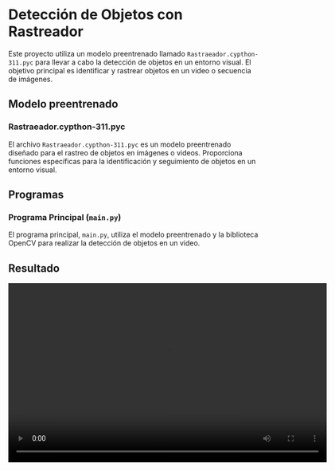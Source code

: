 # Detección de Objetos con Rastreador

Este proyecto utiliza un modelo preentrenado llamado `Rastraeador.cypthon-311.pyc` para llevar a cabo la detección de objetos en un entorno visual. El objetivo principal es identificar y rastrear objetos en un video o secuencia de imágenes.

## Modelo preentrenado

### Rastraeador.cypthon-311.pyc

El archivo `Rastraeador.cypthon-311.pyc` es un modelo preentrenado diseñado para el rastreo de objetos en imágenes o videos. Proporciona funciones específicas para la identificación y seguimiento de objetos en un entorno visual.

## Programas

### Programa Principal (`main.py`)

El programa principal, `main.py`, utiliza el modelo preentrenado y la biblioteca OpenCV para realizar la detección de objetos en un video. 

## Resultado

<video width="640" height="360" controls>
  <source src="../car_deteccion.mp4" type="video/mp4">
  Tu navegador no soporta el elemento de video.
</video>